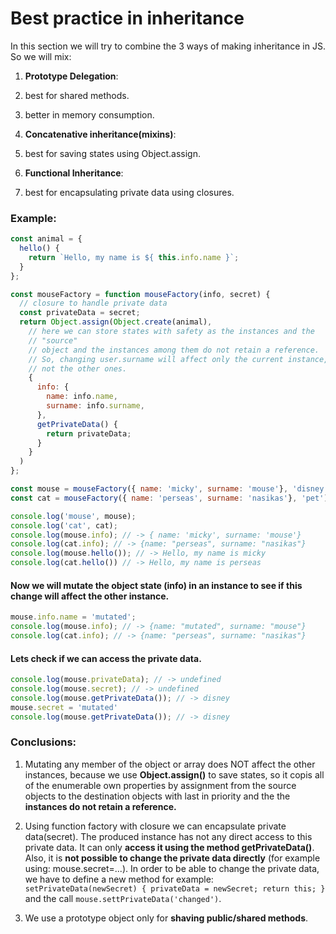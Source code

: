 # Best practice in inheritance

In this section we will try to combine the 3 ways of making inheritance in JS. So we will mix:

1. **Prototype Delegation**: 
  
  1. best for shared methods. 

  2. better in memory consumption.


2. **Concatenative inheritance(mixins)**: 


  1. best for saving states using Object.assign.


3. **Functional Inheritance**: 

  1. best for encapsulating private data using closures.


### Example:

```js
const animal = {
  hello() {
    return `Hello, my name is ${ this.info.name }`;
  }
};

const mouseFactory = function mouseFactory(info, secret) {
  // closure to handle private data
  const privateData = secret;
  return Object.assign(Object.create(animal),
    // here we can store states with safety as the instances and the 
    // "source" 
    // object and the instances among them do not retain a reference.
    // So, changing user.surname will affect only the current instance, and 
    // not the other ones.
    {
      info: {
        name: info.name,
        surname: info.surname,
      },
      getPrivateData() {
        return privateData;
      }
    }
  )
};

const mouse = mouseFactory({ name: 'micky', surname: 'mouse'}, 'disney');
const cat = mouseFactory({ name: 'perseas', surname: 'nasikas'}, 'pet');
```

```js
console.log('mouse', mouse);
console.log('cat', cat);
console.log(mouse.info); // -> { name: 'micky', surname: 'mouse'}
console.log(cat.info); // -> {name: "perseas", surname: "nasikas"}
console.log(mouse.hello()); // -> Hello, my name is micky
console.log(cat.hello()) // -> Hello, my name is perseas
```

#### Now we will mutate the object state (info) in an instance to see if this change will affect the other instance.

```js
mouse.info.name = 'mutated';
console.log(mouse.info); // -> {name: "mutated", surname: "mouse"}
console.log(cat.info); // -> {name: "perseas", surname: "nasikas"}
```

#### Lets check if we can access the private data.

```js
console.log(mouse.privateData); // -> undefined
console.log(mouse.secret); // -> undefined
console.log(mouse.getPrivateData()); // -> disney
mouse.secret = 'mutated'
console.log(mouse.getPrivateData()); // -> disney
```

### Conclusions:

  1. Mutating any member of the object or array does NOT affect the other instances, because we use **Object.assign()** to save states, so it copis all of the enumerable own properties by assignment from the source objects to the destination objects with last in priority and the the **instances do not retain a reference.**

  2. Using function factory with closure we can encapsulate private data(secret). The produced instance has not any direct access to this private data. It can only **access it using the method getPrivateData()**. Also, it is **not possible to change the private data directly** (for example using: mouse.secret=...). In order to be able to change the private data, we have to define a new method for example: ` setPrivateData(newSecret) { privateData = newSecret; return this; }` and the call `mouse.settPrivateData('changed')`.

  3. We use a prototype object only for **shaving public/shared methods**.
